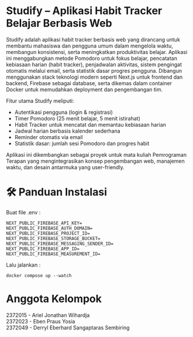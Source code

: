 # Studify – Aplikasi Habit Tracker Belajar Berbasis Web
Studify adalah aplikasi habit tracker berbasis web yang dirancang untuk membantu mahasiswa dan pengguna umum dalam mengelola waktu, membangun konsistensi, serta meningkatkan produktivitas belajar. Aplikasi ini menggabungkan metode Pomodoro untuk fokus belajar, pencatatan kebiasaan harian (habit tracker), penjadwalan aktivitas, sistem pengingat otomatis melalui email, serta statistik dasar progres pengguna. Dibangun menggunakan stack teknologi modern seperti Next.js untuk frontend dan backend, Firebase sebagai database, serta dikemas dalam container Docker untuk memudahkan deployment dan pengembangan tim.

Fitur utama Studify meliputi:
- Autentikasi pengguna (login & registrasi)
- Timer Pomodoro (25 menit belajar, 5 menit istirahat)
- Habit Tracker untuk mencatat dan memantau kebiasaan harian
- Jadwal harian berbasis kalender sederhana
- Reminder otomatis via email
- Statistik dasar: jumlah sesi Pomodoro dan progres habit

Aplikasi ini dikembangkan sebagai proyek untuk mata kuliah Pemrograman Terapan yang mengintegrasikan konsep pengembangan web, manajemen waktu, dan desain antarmuka yang user-friendly.

# 🛠️ Panduan Instalasi
Buat file .env :

```
NEXT_PUBLIC_FIREBASE_API_KEY=
NEXT_PUBLIC_FIREBASE_AUTH_DOMAIN=
NEXT_PUBLIC_FIREBASE_PROJECT_ID=
NEXT_PUBLIC_FIREBASE_STORAGE_BUCKET=
NEXT_PUBLIC_FIREBASE_MESSAGING_SENDER_ID=
NEXT_PUBLIC_FIREBASE_APP_ID=
NEXT_PUBLIC_FIREBASE_MEASUREMENT_ID=
```

Lalu jalankan :
```
docker compose up --watch
```

# Anggota Kelompok
2372015 - Ariel Jonathan Wihardja  
2372023 - Eben Praus Yosia  
2372049 - Derryl Eberhard Sangaptaras Sembiring
